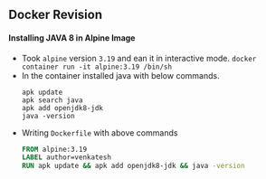 Docker Revision
---------------
#### Installing JAVA 8 in Alpine Image
* Took `alpine` version `3.19` and ean it in interactive mode. `docker container run -it alpine:3.19 /bin/sh`
* In the container installed java with below commands.
  ```
  apk update
  apk search java
  apk add openjdk8-jdk
  java -version
  ```
* Writing `Dockerfile` with above commands
  ```Dockerfile
  FROM alpine:3.19
  LABEL author=venkatesh
  RUN apk update && apk add openjdk8-jdk && java -version
  ```
